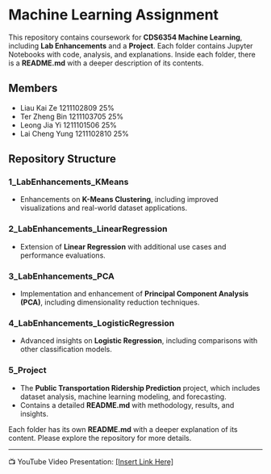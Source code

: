 # Machine Learning Assignment

This repository contains coursework for **CDS6354 Machine Learning**, including **Lab Enhancements** and a **Project**. Each folder contains Jupyter Notebooks with code, analysis, and explanations. Inside each folder, there is a **README.md** with a deeper description of its contents.

## Members
- Liau Kai Ze 1211102809 25%
- Ter Zheng Bin 1211103705 25%
- Leong Jia Yi 1211101506 25%
- Lai Cheng Yung 1211102810 25%

## Repository Structure

### 1_LabEnhancements_KMeans
- Enhancements on **K-Means Clustering**, including improved visualizations and real-world dataset applications.

### 2_LabEnhancements_LinearRegression
- Extension of **Linear Regression** with additional use cases and performance evaluations.

### 3_LabEnhancements_PCA
- Implementation and enhancement of **Principal Component Analysis (PCA)**, including dimensionality reduction techniques.

### 4_LabEnhancements_LogisticRegression
- Advanced insights on **Logistic Regression**, including comparisons with other classification models.

### 5_Project
- The **Public Transportation Ridership Prediction** project, which includes dataset analysis, machine learning modeling, and forecasting.
- Contains a detailed **README.md** with methodology, results, and insights.

Each folder has its own **README.md** with a deeper explanation of its content. Please explore the repository for more details.

---
📺 YouTube Video Presentation: [[Insert Link Here]](https://youtu.be/InPsMO1UJmg)
